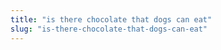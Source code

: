 ```yaml
---
title: "is there chocolate that dogs can eat"
slug: "is-there-chocolate-that-dogs-can-eat"
---
```


